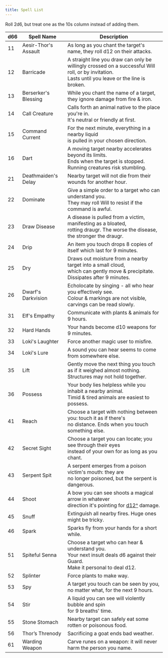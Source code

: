 ```yaml
---
title: Spell List
---
```


Roll 2d6, but treat one as the 10s column instead of adding them.

| d66 | Spell Name           | Description                                                                                                                                            |
| --- | -------------------- | ------------------------------------------------------------------------------------------------------------------------------------------------------ |
| 11  | Aesir-Thor's Assault | As long as you chant the target's name, they roll d12 on their attacks.                                                                                |
| 12  | Barricade            | A straight line you draw can only be willingly crossed on a successful Will roll, or by invitation.<br /> Lasts until you leave or the line is broken. |
| 13  | Berserker's Blessing | While you chant the name of a target,<br /> they ignore damage from fire & iron.                                                                       |
| 14  | Call Creature        | Calls forth an animal native to the place you're in.<br /> It's neutral or friendly at first.                                                          |
| 15  | Command Current      | For the next minute, everything in a nearby liquid<br /> is pulled in your chosen direction.                                                           |
| 16  | Dart                 | A moving target nearby accelerates beyond its limits.<br /> Ends when the target is stopped. Running creatures risk stumbling.                         |
| 21  | Deathmaiden's Delay  | Nearby target will not die from their wounds for another hour.                                                                                         |
| 22  | Dominate             | Give a simple order to a target who can understand you.<br /> They may roll Will to resist if the command is awful.                                    |
| 23  | Draw Disease         | A disease is pulled from a victim, manifesting as a bloated,<br /> rotting draugr. The worse the disease, the stronger the draugr.                     |
| 24  | Drip                 | An item you touch drops 8 copies of itself which last for 9 minutes.                                                                                   |
| 25  | Dry                  | Draws out moisture from a nearby target into a small cloud,<br /> which can gently move & precipitate. Dissipates after 9 minutes.                     |
| 26  | Dwarf's Darkvision   | Echolocate by singing - all who hear you effectively see.<br /> Colour & markings are not visible, carvings can be read slowly.                        |
| 31  | Elf's Empathy        | Communicate with plants & animals for 9 hours.                                                                                                         |
| 32  | Hard Hands           | Your hands become d10 weapons for 9 minutes.                                                                                                           |
| 33  | Loki's Laughter      | Force another magic user to misfire.                                                                                                                   |
| 34  | Loki's Lure          | A sound you can hear seems to come from somewhere else.                                                                                                |
| 35  | Lift                 | Gently move the next thing you touch as if it weighed almost nothing.<br /> Structures may not hold together.                                          |
| 36  | Possess              | Your body lies helpless while you inhabit a nearby animal.<br /> Timid & tired animals are easiest to possess.                                         |
| 41  | Reach                | Choose a target with nothing between you: touch it as if there's<br />no distance. Ends when you touch something else.                                 |
| 42  | Secret Sight         | Choose a target you can locate; you see through their eyes<br /> instead of your own for as long as you chant.                                         |
| 43  | Serpent Spit         | A serpent emerges from a poison victim's mouth: they are<br /> no longer poisoned, but the serpent is dangerous.                                       |
| 44  | Shoot                | A bow you can see shoots a magical arrow in whatever<br /> direction it's pointing for [d12^](/start-here/introduction#dice) damage.                   |
| 45  | Snuff                | Extinguish all nearby fires. Huge ones might be tricky.                                                                                                |
| 46  | Spark                | Sparks fly from your hands for a short while.                                                                                                          |
| 51  | Spiteful Senna       | Choose a target who can hear & understand you.<br /> Your next insult deals d6 against their Guard.<br /> Make it personal to deal d12.                |
| 52  | Splinter             | Force plants to make way.                                                                                                                              |
| 53  | Spy                  | A target you touch can be seen by you, no matter what, for the next 9 hours.                                                                           |
| 54  | Stir                 | A liquid you can see will violently bubble and spin<br /> for 9 breaths' time.                                                                         |
| 55  | Stone Stomach        | Nearby target can safely eat some rotten or poisonous food.                                                                                            |
| 56  | Thor’s Threnody      | Sacrificing a goat ends bad weather.                                                                                                                   |
| 61  | Warding Weapon       | Carve runes on a weapon: it will never harm the person you name.                                                                                       |
